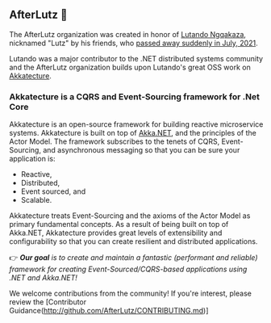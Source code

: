 ## AfterLutz 👋
The AfterLutz organization was created in honor of [Lutando Ngqakaza](https://github.com/Lutando), nicknamed "Lutz" by his friends, who [passed away suddenly in July, 2021](https://github.com/Lutando/Akkatecture/issues/446).

Lutando was a major contributor to the .NET distributed systems community and the AfterLutz organization builds upon Lutando's great OSS work on [Akkatecture](https://github.com/AfterLutz/Akkatecture).

### Akkatecture is a CQRS and Event-Sourcing framework for .Net Core
Akkatecture is an open-source framework for building reactive microservice systems. Akkatecture is built on top of [Akka.NET](https://getakka.net/), and the principles of the Actor Model. The framework subscribes to the tenets of CQRS, Event-Sourcing, and asynchronous messaging so that you can be sure your application is:

* Reactive,
* Distributed,
* Event sourced, and
* Scalable.

Akkatecture treats Event-Sourcing and the axioms of the Actor Model as primary fundamental concepts. As a result of being built on top of Akka.NET, Akkatecture provides great levels of extensibility and configurability so that you can create resilient and distributed applications.

👉 ***Our goal** is to create and maintain a fantastic (performant and reliable) framework for creating Event-Sourced/CQRS-based applications using .NET and Akka.NET!*

We welcome contributions from the community! If you're interest, please review the [Contributor Guidance(http://github.com/AfterLutz/CONTRIBUTING.md)] 